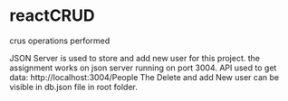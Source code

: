 # reactCRUD
crus operations performed

JSON Server is used to store and add new user for this project.
the assignment works on json server running on port 3004.
API used to get data: http://localhost:3004/People
The Delete and add New user can be visible in db.json file in root folder.
